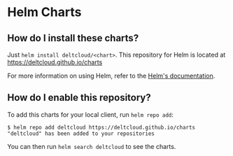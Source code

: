 # Helm Charts

## How do I install these charts?

Just `helm install deltcloud/<chart>`. This repository for Helm is located at https://deltcloud.github.io/charts

For more information on using Helm, refer to the [Helm's documentation](https://github.com/kubernetes/helm#docs).

## How do I enable this repository?

To add this charts for your local client, run `helm repo add`:

```
$ helm repo add deltcloud https://deltcloud.github.io/charts
"deltcloud" has been added to your repositories
```

You can then run `helm search deltcloud` to see the charts.

